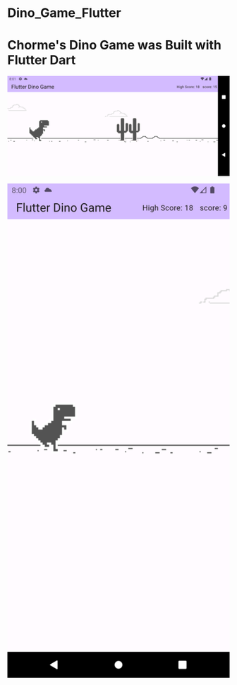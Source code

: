 # Dino_Game_Flutter
# Chorme's Dino Game was Built with Flutter Dart
<p align="center">
<img src="https://github.com/zainulabdn/dino-game-flutter/blob/main/Screenshot_1729350068.png" width="600px">
</p>
<p align="center">
<img src="https://github.com/zainulabdn/dino-game-flutter/blob/main/Screenshot_1729350056.png" width="600px">
</p>

